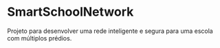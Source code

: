 # SmartSchoolNetwork
Projeto para desenvolver uma rede inteligente e segura para uma escola com múltiplos prédios.
